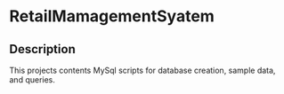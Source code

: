 # RetailMamagementSyatem

## Description 
This projects contents MySql scripts for database creation, sample data, and queries.


